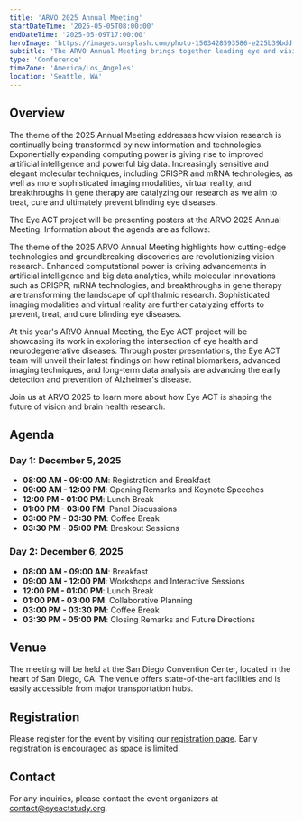 ```yaml
---
title: 'ARVO 2025 Annual Meeting'
startDateTime: '2025-05-05T08:00:00'
endDateTime: '2025-05-09T17:00:00'
heroImage: 'https://images.unsplash.com/photo-1503428593586-e225b39bddfe?fm=jpg&q=60&w=3000&ixlib=rb-4.0.3&ixid=M3wxMjA3fDB8MHxwaG90by1wYWdlfHx8fGVufDB8fHx8fA%3D%3D'
subtitle: 'The ARVO Annual Meeting brings together leading eye and vision scientists, students, and professionals from around the world to share groundbreaking research, foster collaboration, and explore innovative solutions for advancing vision science.'
type: 'Conference'
timeZone: 'America/Los_Angeles'
location: 'Seattle, WA'
---
```


## Overview

The theme of the 2025 Annual Meeting addresses how vision research is continually being transformed by new information and technologies. Exponentially expanding computing power is giving rise to improved artificial intelligence and powerful big data. Increasingly sensitive and elegant molecular techniques, including CRISPR and mRNA technologies, as well as more sophisticated imaging modalities, virtual reality, and breakthroughs in gene therapy are catalyzing our research as we aim to treat, cure and ultimately prevent blinding eye diseases.

The Eye ACT project will be presenting posters at the ARVO 2025 Annual Meeting. Information about the agenda are as follows:

The theme of the 2025 ARVO Annual Meeting highlights how cutting-edge technologies and groundbreaking discoveries are revolutionizing vision research. Enhanced computational power is driving advancements in artificial intelligence and big data analytics, while molecular innovations such as CRISPR, mRNA technologies, and breakthroughs in gene therapy are transforming the landscape of ophthalmic research. Sophisticated imaging modalities and virtual reality are further catalyzing efforts to prevent, treat, and cure blinding eye diseases.

At this year's ARVO Annual Meeting, the Eye ACT project will be showcasing its work in exploring the intersection of eye health and neurodegenerative diseases. Through poster presentations, the Eye ACT team will unveil their latest findings on how retinal biomarkers, advanced imaging techniques, and long-term data analysis are advancing the early detection and prevention of Alzheimer's disease.

Join us at ARVO 2025 to learn more about how Eye ACT is shaping the future of vision and brain health research.

## Agenda

### Day 1: December 5, 2025

- **08:00 AM - 09:00 AM**: Registration and Breakfast
- **09:00 AM - 12:00 PM**: Opening Remarks and Keynote Speeches
- **12:00 PM - 01:00 PM**: Lunch Break
- **01:00 PM - 03:00 PM**: Panel Discussions
- **03:00 PM - 03:30 PM**: Coffee Break
- **03:30 PM - 05:00 PM**: Breakout Sessions

### Day 2: December 6, 2025

- **08:00 AM - 09:00 AM**: Breakfast
- **09:00 AM - 12:00 PM**: Workshops and Interactive Sessions
- **12:00 PM - 01:00 PM**: Lunch Break
- **01:00 PM - 03:00 PM**: Collaborative Planning
- **03:00 PM - 03:30 PM**: Coffee Break
- **03:30 PM - 05:00 PM**: Closing Remarks and Future Directions

## Venue

The meeting will be held at the San Diego Convention Center, located in the heart of San Diego, CA. The venue offers state-of-the-art facilities and is easily accessible from major transportation hubs.

## Registration

Please register for the event by visiting our [registration page](#). Early registration is encouraged as space is limited.

## Contact

For any inquiries, please contact the event organizers at [contact@eyeactstudy.org](mailto:contact@eyeactstudy.org).
